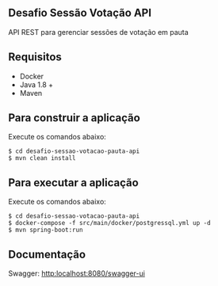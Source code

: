 Desafio Sessão Votação API
------------------------

API REST para gerenciar sessões de votação em pauta

Requisitos
------------------------

- Docker
- Java 1.8 +
- Maven

Para construir a aplicação
------------------------

Execute os comandos abaixo:

	$ cd desafio-sessao-votacao-pauta-api
	$ mvn clean install

Para executar a aplicação
------------------------

Execute os comandos abaixo:

	$ cd desafio-sessao-votacao-pauta-api
	$ docker-compose -f src/main/docker/postgressql.yml up -d
	$ mvn spring-boot:run

Documentação
------------------------

Swagger: <http:localhost:8080/swagger-ui>
